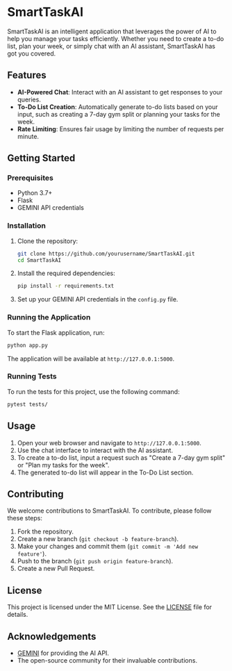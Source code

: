# SmartTaskAI

SmartTaskAI is an intelligent application that leverages the power of AI to help you manage your tasks efficiently. Whether you need to create a to-do list, plan your week, or simply chat with an AI assistant, SmartTaskAI has got you covered.

## Features

- **AI-Powered Chat**: Interact with an AI assistant to get responses to your queries.
- **To-Do List Creation**: Automatically generate to-do lists based on your input, such as creating a 7-day gym split or planning your tasks for the week.
- **Rate Limiting**: Ensures fair usage by limiting the number of requests per minute.

## Getting Started

### Prerequisites

- Python 3.7+
- Flask
- GEMINI API credentials

### Installation

1. Clone the repository:
    ```bash
    git clone https://github.com/yourusername/SmartTaskAI.git
    cd SmartTaskAI
    ```

2. Install the required dependencies:
    ```bash
    pip install -r requirements.txt
    ```

3. Set up your GEMINI API credentials in the `config.py` file.

### Running the Application

To start the Flask application, run:
```bash
python app.py
```

The application will be available at `http://127.0.0.1:5000`.

### Running Tests

To run the tests for this project, use the following command:
```bash
pytest tests/
```

## Usage

1. Open your web browser and navigate to `http://127.0.0.1:5000`.
2. Use the chat interface to interact with the AI assistant.
3. To create a to-do list, input a request such as "Create a 7-day gym split" or "Plan my tasks for the week".
4. The generated to-do list will appear in the To-Do List section.

## Contributing

We welcome contributions to SmartTaskAI. To contribute, please follow these steps:

1. Fork the repository.
2. Create a new branch (`git checkout -b feature-branch`).
3. Make your changes and commit them (`git commit -m 'Add new feature'`).
4. Push to the branch (`git push origin feature-branch`).
5. Create a new Pull Request.

## License

This project is licensed under the MIT License. See the [LICENSE](LICENSE) file for details.

## Acknowledgements

- [GEMINI](https://gemini.com) for providing the AI API.
- The open-source community for their invaluable contributions.
